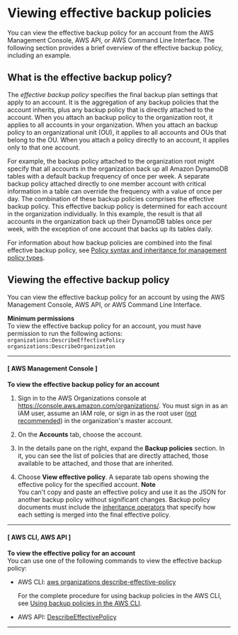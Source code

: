 # Viewing effective backup policies<a name="orgs_manage_policies_backup_effective"></a>

You can view the effective backup policy for an account from the AWS Management Console, AWS API, or AWS Command Line Interface\. The following section provides a brief overview of the effective backup policy, including an example\.

## What is the effective backup policy?<a name="effective-backup-policy-defined"></a>

The *effective backup policy* specifies the final backup plan settings that apply to an account\. It is the aggregation of any backup policies that the account inherits, plus any backup policy that is directly attached to the account\. When you attach an backup policy to the organization root, it applies to all accounts in your organization\. When you attach an backup policy to an organizational unit \(OU\), it applies to all accounts and OUs that belong to the OU\. When you attach a policy directly to an account, it applies only to that one account\.

For example, the backup policy attached to the organization root might specify that all accounts in the organization back up all Amazon DynamoDB tables with a default backup frequency of once per week\. A separate backup policy attached directly to one member account with critical information in a table can override the frequency with a value of once per day\. The combination of these backup policies comprises the effective backup policy\. This effective backup policy is determined for each account in the organization individually\. In this example, the result is that all accounts in the organization back up their DynamoDB tables once per week, with the exception of one account that backs up its tables daily\.

For information about how backup policies are combined into the final effective backup policy, see [Policy syntax and inheritance for management policy types](orgs_manage_policies_inheritance_mgmt.md)\.

## Viewing the effective backup policy<a name="how-to-view-effective-backup-policy"></a>

You can view the effective backup policy for an account by using the AWS Management Console, AWS API, or AWS Command Line Interface\.

**Minimum permissions**  
To view the effective backup policy for an account, you must have permission to run the following actions:  
`organizations:DescribeEffectivePolicy`
`organizations:DescribeOrganization`

------
#### [ AWS Management Console ]

**To view the effective backup policy for an account**

1. Sign in to the AWS Organizations console at [https://console\.aws\.amazon\.com/organizations/](https://console.aws.amazon.com/organizations/)\. You must sign in as an IAM user, assume an IAM role, or sign in as the root user \([not recommended](https://docs.aws.amazon.com/IAM/latest/UserGuide/best-practices.html#lock-away-credentials)\) in the organization's master account\. 

1. On the **Accounts** tab, choose the account\.

1. In the details pane on the right, expand the **Backup policies** section\. In it, you can see the list of policies that are directly attached, those available to be attached, and those that are inherited\.

1. Choose **View effective policy**\. A separate tab opens showing the effective policy for the specified account\.
**Note**  
You can't copy and paste an effective policy and use it as the JSON for another backup policy without significant changes\. Backup policy documents must include the [inheritance operators](orgs_manage_policies_inheritance_mgmt.md#policy-operators) that specify how each setting is merged into the final effective policy\. 

------
#### [ AWS CLI, AWS API ]

**To view the effective policy for an account**  
You can use one of the following commands to view the effective backup policy:
+ AWS CLI: [aws organizations describe\-effective\-policy](https://docs.aws.amazon.com/cli/latest/reference/organizations/describe-effective-policy.html)

  For the complete procedure for using backup policies in the AWS CLI, see [Using backup policies in the AWS CLI](orgs_manage_policies_backup_cli.md)\.
+ AWS API: [DescribeEffectivePolicy](https://docs.aws.amazon.com/organizations/latest/APIReference/API_DescribeEffectivePolicy.html) 

------